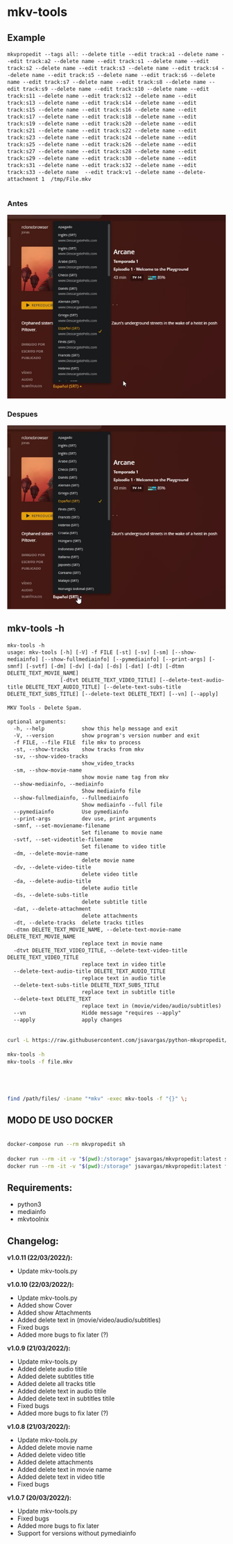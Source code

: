# mkv-tools

##  Example 
```
mkvpropedit --tags all: --delete title --edit track:a1 --delete name --edit track:a2 --delete name --edit track:s1 --delete name --edit track:s2 --delete name --edit track:s3 --delete name --edit track:s4 --delete name --edit track:s5 --delete name --edit track:s6 --delete name --edit track:s7 --delete name --edit track:s8 --delete name --edit track:s9 --delete name --edit track:s10 --delete name --edit track:s11 --delete name --edit track:s12 --delete name --edit track:s13 --delete name --edit track:s14 --delete name --edit track:s15 --delete name --edit track:s16 --delete name --edit track:s17 --delete name --edit track:s18 --delete name --edit track:s19 --delete name --edit track:s20 --delete name --edit track:s21 --delete name --edit track:s22 --delete name --edit track:s23 --delete name --edit track:s24 --delete name --edit track:s25 --delete name --edit track:s26 --delete name --edit track:s27 --delete name --edit track:s28 --delete name --edit track:s29 --delete name --edit track:s30 --delete name --edit track:s31 --delete name --edit track:s32 --delete name --edit track:s33 --delete name  --edit track:v1 --delete name --delete-attachment 1  /tmp/File.mkv


```

### Antes 
![](images/ss_antes.png)

### Despues
![](images/ss_despues.png)


## mkv-tools -h

```
mkv-tools -h                                                         
usage: mkv-tools [-h] [-V] -f FILE [-st] [-sv] [-sm] [--show-mediainfo] [--show-fullmediainfo] [--pymediainfo] [--print-args] [-smnf] [-svtf] [-dm] [-dv] [-da] [-ds] [-dat] [-dt] [-dtmn DELETE_TEXT_MOVIE_NAME]
                 [-dtvt DELETE_TEXT_VIDEO_TITLE] [--delete-text-audio-title DELETE_TEXT_AUDIO_TITLE] [--delete-text-subs-title DELETE_TEXT_SUBS_TITLE] [--delete-text DELETE_TEXT] [--vn] [--apply]

MKV Tools - Delete Spam.

optional arguments:
  -h, --help            show this help message and exit
  -V, --version         show program's version number and exit
  -f FILE, --file FILE  file mkv to process
  -st, --show-tracks    show tracks from mkv
  -sv, --show-video-tracks
                        show_video_tracks
  -sm, --show-movie-name
                        show movie name tag from mkv
  --show-mediainfo, --mediainfo
                        Show mediainfo file
  --show-fullmediainfo, --fullmediainfo
                        Show mediainfo --full file
  --pymediainfo         Use pymediainfo
  --print-args          dev use, print arguments
  -smnf, --set-moviename-filename
                        Set filename to movie name
  -svtf, --set-videotitle-filename
                        Set filename to video title
  -dm, --delete-movie-name
                        delete movie name
  -dv, --delete-video-title
                        delete video title
  -da, --delete-audio-title
                        delete audio title
  -ds, --delete-subs-title
                        delete subtitle title
  -dat, --delete-attachment
                        delete attachments
  -dt, --delete-tracks  delete tracks titles
  -dtmn DELETE_TEXT_MOVIE_NAME, --delete-text-movie-name DELETE_TEXT_MOVIE_NAME
                        replace text in movie name
  -dtvt DELETE_TEXT_VIDEO_TITLE, --delete-text-video-title DELETE_TEXT_VIDEO_TITLE
                        replace text in video title
  --delete-text-audio-title DELETE_TEXT_AUDIO_TITLE
                        replace text in audio title
  --delete-text-subs-title DELETE_TEXT_SUBS_TITLE
                        replace text in subtitle title
  --delete-text DELETE_TEXT
                        replace text in (movie/video/audio/subtitles)
  --vn                  Hidde message "requires --apply"
  --apply               apply changes

```

```bash

curl -L https://raw.githubusercontent.com/jsavargas/python-mkvpropedit/master/mkv-tools/mkv-tools.py -o /usr/local/bin/mkv-tools && chmod +x /usr/local/bin/mkv-tools

mkv-tools -h
mkv-tools -f file.mkv




find /path/files/ -iname "*mkv" -exec mkv-tools -f "{}" \;

```

## MODO DE USO DOCKER


```bash

docker-compose run --rm mkvpropedit sh

docker run --rm -it -v "$(pwd):/storage" jsavargas/mkvpropedit:latest sh
docker run --rm -it -v "$(pwd):/storage" jsavargas/mkvpropedit:latest find /storage -iname "*.mkv" -exec mkv-tools -f "{}" --show-tracks \;
 ```

## **Requirements:**
- python3
- mediainfo
- mkvtoolnix

## **Changelog:**

**v1.0.11 (22/03/2022/):**
- Update mkv-tools.py

**v1.0.10 (22/03/2022/):**
- Update mkv-tools.py
- Added show Cover 
- Added show Attachments 
- Added delete text in (movie/video/audio/subtitles)
- Fixed bugs
- Added more bugs to fix later (?)

**v1.0.9 (21/03/2022/):**
- Update mkv-tools.py
- Added delete audio titile 
- Added delete subtitles title 
- Added delete all tracks title 
- Added delete text in audio titile
- Added delete text in subtitles titile
- Fixed bugs
- Added more bugs to fix later (?)

**v1.0.8 (21/03/2022/):**
- Update mkv-tools.py
- Added delete movie name 
- Added delete video title 
- Added delete attachments 
- Added delete text in movie name
- Added delete text in video title
- Fixed bugs

**v1.0.7 (20/03/2022/):**
- Update mkv-tools.py
- Fixed bugs
- Added more bugs to fix later
- Support for versions without pymediainfo

